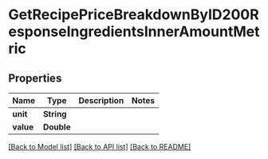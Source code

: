 # GetRecipePriceBreakdownByID200ResponseIngredientsInnerAmountMetric

## Properties
Name | Type | Description | Notes
------------ | ------------- | ------------- | -------------
**unit** | **String** |  | 
**value** | **Double** |  | 

[[Back to Model list]](../README.md#documentation-for-models) [[Back to API list]](../README.md#documentation-for-api-endpoints) [[Back to README]](../README.md)


